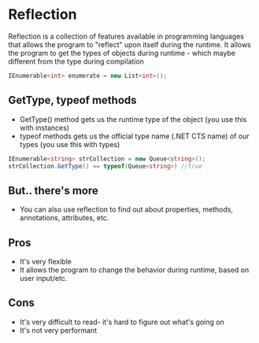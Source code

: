 # Reflection

Reflection is a collection of features available in programming languages that allows the program to "reflect" upon itself during the runtime. It allows the program to get the types of objects during runtime - which maybe different from the type during compilation

```csharp
IEnumerable<int> enumerate = new List<int>();
```

## GetType, typeof methods
- GetType() method gets us the runtime type of the object (you use this with instances)
- typeof methods gets us the official type name (.NET CTS name) of our types (you use this with types)

```csharp
IEnumerable<string> strCollection = new Queue<string>();
strCollection.GetType() == typeof(Queue<string>) //true
```

## But.. there's more
- You can also use reflection to find out about properties, methods, annotations, attributes, etc.

## Pros
- It's very flexible
- It allows the program to change the behavior during runtime, based on user input/etc.

## Cons
- It's very difficult to read- it's hard to figure out what's going on 
- It's not very performant
